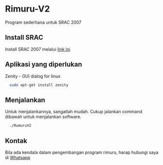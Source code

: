# Rimuru-V2
Program sederhana untuk SRAC 2007

## Install SRAC 
Install SRAC 2007 melalui [link ini](https://github.com/SuperLuFi/SRAC-Installer/releases)

## Aplikasi yang diperlukan
Zenity - GUI dialog for linux
```bash
  sudo apt-get install zenity
```

## Menjalankan
Untuk menjalankannya, sangatlah mudah. Cukup jalankan command dibawah untuk menjalankan software.
```bash
  ./RumuruV2
```

## Kontak
Bila ada kendala dalam pengembangan program rimuru, harap hubungi saya di [Whatsapp](http://wa.me/08999814144)
